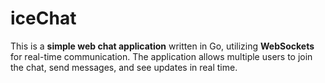 # iceChat

This is a **simple web chat application** written in Go, utilizing **WebSockets** for real-time communication. The application allows multiple users to join the chat, send messages, and see updates in real time.
